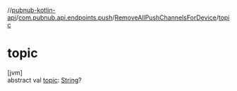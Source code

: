 //[pubnub-kotlin-api](../../../index.md)/[com.pubnub.api.endpoints.push](../index.md)/[RemoveAllPushChannelsForDevice](index.md)/[topic](topic.md)

# topic

[jvm]\
abstract val [topic](topic.md): [String](https://kotlinlang.org/api/core/kotlin-stdlib/kotlin/-string/index.html)?
